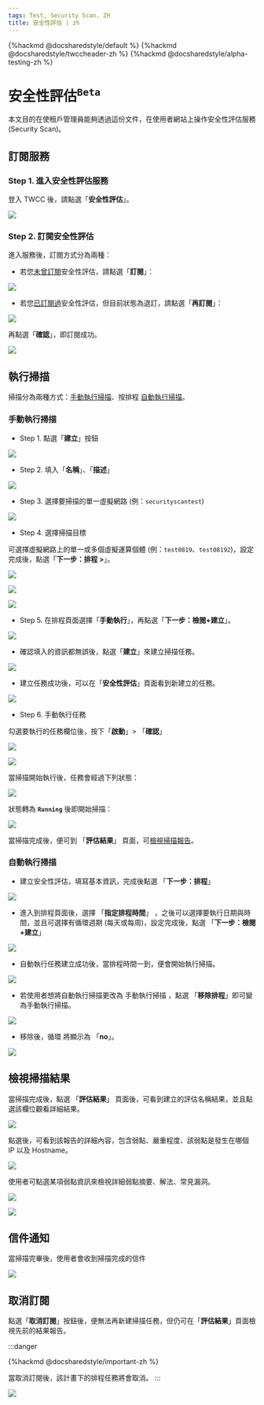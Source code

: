 ```yaml
---
tags: Test, Security Scan, ZH
title: 安全性評估 | zh
---
```


{%hackmd @docsharedstyle/default %}
{%hackmd @docsharedstyle/twccheader-zh %}
{%hackmd @docsharedstyle/alpha-testing-zh %}

# 安全性評估<sup>`Beta`</sup>

本文目的在使租戶管理員能夠透過這份文件，在使用者網站上操作安全性評估服務 (Security Scan)。

## 訂閱服務

### Step 1. 進入安全性評估服務


登入 TWCC 後，請點選「**安全性評估**」。  


![](https://cos.twcc.ai/SYS-MANUAL/uploads/upload_096954ffe228787a0b7d5fd9600f7ec8.png)



### Step 2. 訂閱安全性評估


進入服務後，訂閱方式分為兩種：

- 若您<ins>未曾訂閱</ins>安全性評估，請點選「**訂閱**」：

![](https://cos.twcc.ai/SYS-MANUAL/uploads/upload_bcd0d0637746ae4f2f4dabfb26bcafac.png)


- 若您<ins>已訂閱過</ins>安全性評估，但目前狀態為退訂，請點選「**再訂閱**」：


![](https://cos.twcc.ai/SYS-MANUAL/uploads/upload_3328916bca413b6e572c9210dbd0e5a3.png)

再點選「**確認**」，即訂閱成功。

![](https://cos.twcc.ai/SYS-MANUAL/uploads/upload_9c66185a0139757b1510784496d58962.png)



## 執行掃描

掃描分為兩種方式：[手動執行掃描](#手動執行掃描)、按排程 [自動執行掃描](#自動執行掃描)。

### 手動執行掃描

- Step 1. 點選「**建立**」按鈕

![](https://cos.twcc.ai/SYS-MANUAL/uploads/upload_a0313760fe5b5ee3dd60e307e81f631b.png)


- Step 2. 填入「**名稱**」、「**描述**」

![](https://cos.twcc.ai/SYS-MANUAL/uploads/upload_84dcb06361c45d65d0e4c4a60a666352.png)

- Step 3. 選擇要掃描的單一虛擬網路 (例：`securityscantest`)

![](https://cos.twcc.ai/SYS-MANUAL/uploads/upload_87d3fc2548c3a4dbb24a495c43626e3b.png)

- Step 4. 選擇掃描目標
 
可選擇虛擬網路上的單一或多個虛擬運算個體 (例：`test0819`、`test08192`)，設定完成後，點選「**下一步：排程 >**」。

![](https://cos.twcc.ai/SYS-MANUAL/uploads/upload_234f90482fae7b045c9cda4bd5796c3d.png)

![](https://cos.twcc.ai/SYS-MANUAL/uploads/upload_4c36860fc8f71efaec1d6fa2882ae824.png)

![](https://cos.twcc.ai/SYS-MANUAL/uploads/upload_2cb992eca90c0b8888345cbfa44e50ed.png)

- Step 5. 在排程頁面選擇「**手動執行**」，再點選「**下一步：檢閱+建立**」。


![](https://cos.twcc.ai/SYS-MANUAL/uploads/upload_16d2b5bbdddb2d34fbae51ff4cc8bfd2.png)


- 確認填入的資訊都無誤後，點選「**建立**」來建立掃描任務。

![](https://cos.twcc.ai/SYS-MANUAL/uploads/upload_786434d8cdd5e81a9cb83569f12050fb.png)

- 建立任務成功後，可以在「**安全性評估**」頁面看到新建立的任務。

![](https://cos.twcc.ai/SYS-MANUAL/uploads/upload_829fbe43102eddd9d5edbcd1faf10986.png)

- Step 6. 手動執行任務
 
勾選要執行的任務欄位後，按下「**啟動**」> 「**確認**」

![](https://cos.twcc.ai/SYS-MANUAL/uploads/upload_3887c393108b34200277148dcff85fa3.png)


![](https://cos.twcc.ai/SYS-MANUAL/uploads/upload_a44f543b1631e4169c2ffc3206037edd.png)


當掃描開始執行後，任務會經過下列狀態：

![](https://cos.twcc.ai/SYS-MANUAL/uploads/upload_82d3fdb6ac2c6f51c0541b7c1c6d2ff6.png)

狀態轉為 **`Running`** 後即開始掃描：

![](https://cos.twcc.ai/SYS-MANUAL/uploads/upload_9eead5125593287c91f5197999fc22b9.png)

當掃描完成後，便可到 「**評估結果**」 頁面，可[檢視掃描報告](#檢視掃描報告)。

### 自動執行掃描

- 建立安全性評估，填寫基本資訊，完成後點選 「**下一步：排程**」

![](https://cos.twcc.ai/SYS-MANUAL/uploads/upload_9aa5b7918e97a9550a3508df2fb8dbac.png)


- 進入到排程頁面後，選擇 「**指定排程時間**」 ，之後可以選擇要執行日期與時間，並且可選擇有循環週期 (每天或每周)，設定完成後，點選 「**下一步：檢閱 +建立**」


![](https://cos.twcc.ai/SYS-MANUAL/uploads/upload_b052b9f4825acf71caff410deeb1d309.png)

- 自動執行任務建立成功後，當排程時間一到，便會開始執行掃描。

![](https://cos.twcc.ai/SYS-MANUAL/uploads/upload_c1562a3343faa2346ef5c74f49205670.png)

- 若使用者想將自動執行掃描更改為 手動執行掃描 ，點選 「**移除排程**」即可變為手動執行掃描。

![](https://cos.twcc.ai/SYS-MANUAL/uploads/upload_f7f2c6dc834f184eea7e758b61516310.png)

- 移除後，循環 將顯示為 「**no**」。

![](https://cos.twcc.ai/SYS-MANUAL/uploads/upload_65ba9516a5b50ba953f09c9cf4e24a25.png)

## 檢視掃描結果

當掃描完成後，點選 「**評估結果**」 頁面後，可看到建立的評估名稱結果，並且點選該欄位觀看詳細結果。

![](https://cos.twcc.ai/SYS-MANUAL/uploads/upload_00f16fb416c76ad008a0d9077b8583d8.png)

點選後，可看到該報告的詳細內容，包含弱點、嚴重程度、該弱點是發生在哪個 IP 以及 Hostname。

![](https://cos.twcc.ai/SYS-MANUAL/uploads/upload_da0dc5268d40589c42e3f21b70fcdba2.png)

使用者可點選某項弱點資訊來檢視詳細弱點摘要、解法、常見漏洞。

![](https://cos.twcc.ai/SYS-MANUAL/uploads/upload_4628e1f7cc92a138def54b80cc69cb69.png)

![](https://cos.twcc.ai/SYS-MANUAL/uploads/upload_0682aaa405bfe6115587bbbaf2ef5f5e.png)

## 信件通知

當掃描完畢後，使用者會收到掃描完成的信件

![](https://cos.twcc.ai/SYS-MANUAL/uploads/upload_e6b4e121e9600a24f512f9bc458b19ab.png)


## 取消訂閱

點選「**取消訂閱**」按鈕後，便無法再新建掃描任務，但仍可在「**評估結果**」頁面檢視先前的結果報告。

:::danger

{%hackmd @docsharedstyle/important-zh %}

當取消訂閱後，該計畫下的排程任務將會取消。
:::


![](https://cos.twcc.ai/SYS-MANUAL/uploads/upload_cb9162dc617d8c4dc417960adff25bd9.png)